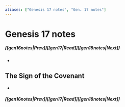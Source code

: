 ```yaml
---
aliases: ["Genesis 17 notes", "Gen. 17 notes"]
---
```

# Genesis 17 notes
##### <span class=arrow-left></span>[[gen16notes|Prev]]<span class=navigation-separator></span>[[gen17|Read]]<span class=navigation-separator></span>[[gen18notes|Next]]<span class=arrow-right></span>
- 
## The Sign of the Covenant
- 
##### <span class=arrow-left></span>[[gen16notes|Prev]]<span class=navigation-separator></span>[[gen17|Read]]<span class=navigation-separator></span>[[gen18notes|Next]]<span class=arrow-right></span>